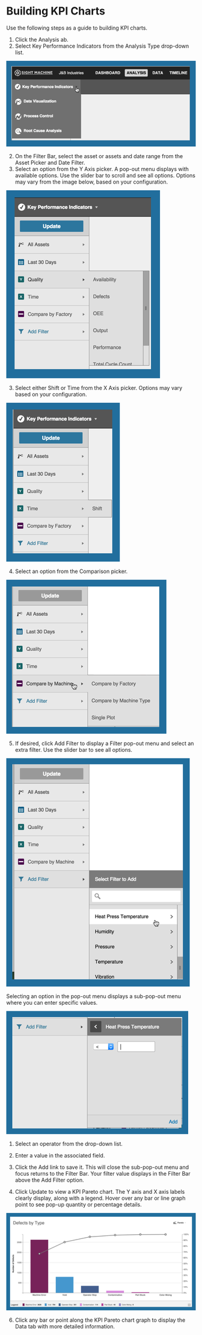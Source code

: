 # Building KPI Charts

 Use the following steps as a guide to building KPI charts.
 
 1. Click the Analysis ab.
 2. Select Key Performance Indicators from the Analysis Type drop-down list.

![](analysisTabChartOptions.png)

 2. On the Filter Bar, select the asset or assets and date range from the Asset Picker and Date Filter.
 3. Select an option from the Y Axis picker. A pop-out menu displays with available options. Use the slider bar to scroll and see all options. Options may vary from the image below, based on your configuration.
 
 ![](analysisTabYAxis.png)
 
 3. Select either Shift or Time from the X Axis picker. Options may vary based on your configuration.
 
 ![](analysisTabXAxis.png)
 
 4. Select an option from the Comparison picker.
  
![](analysisTabComparisonPicker.png) 
 
 5. If desired, click Add Filter to display a Filter pop-out menu and select an extra filter. Use the slider bar to see all options.

![](analysisTabFiltera.png)

Selecting an option in the pop-out menu displays a sub-pop-out menu where you can enter specific values.

![](analysisTabFilterb.png)
   1. Select an operator from the drop-down list.
   2. Enter a value in the associated field.
   3. Click the Add link to save it. This will close the sub-pop-out menu and focus returns to the Filter Bar. Your filter value displays in the Filter Bar above the Add Filter option.

 5. Click Update to view a KPI Pareto chart. The Y axis and X axis labels clearly display, along with a legend. Hover over any bar or line graph point to see pop-up quantity or percentage details.

![](analysisTabResults.png)

 6. Click any bar or point along the KPI Pareto chart graph to display the Data tab with more detailed information.